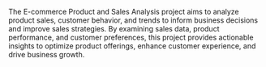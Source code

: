 The E-commerce Product and Sales Analysis project aims to analyze product sales, customer behavior, and trends to inform business decisions and improve sales strategies. By examining sales data, product performance, and customer preferences, this project provides actionable insights to optimize product offerings, enhance customer experience, and drive business growth.

